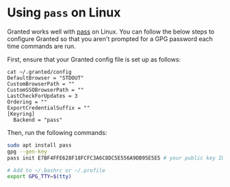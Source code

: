 # Using `pass` on Linux

Granted works well with [pass](https://www.passwordstore.org/) on Linux. You can follow the below steps to configure Granted so that you aren't prompted for a GPG password each time commands are run.

First, ensure that your Granted config file is set up as follows:

```
cat ~/.granted/config
DefaultBrowser = "STDOUT"
CustomBrowserPath = ""
CustomSSOBrowserPath = ""
LastCheckForUpdates = 3
Ordering = ""
ExportCredentialSuffix = ""
[Keyring]
  Backend = "pass"
```

Then, run the following commands:

```bash
sudo apt install pass
gpg --gen-key
pass init E7BF4FFE628F18FCFC3A6C8DC5E556A9DB95E5E5 # your public key ID from previous step

# Add to ~/.bashrc or ~/.profile
export GPG_TTY=$(tty)
```
